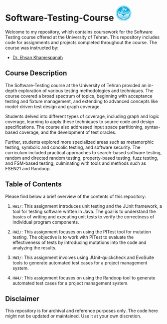 # Software-Testing-Course <img src="University_of_Tehran_logo.svg.png" alt="Software-Testing" width="50">
Welcome to my repository, which contains coursework for the Software Testing course offered at the University of Tehran. This repository includes code for assignments and projects completed throughout the course. The course was instructed by:
- [Dr. Ehsan Khamespanah](https://scholar.google.com/citations?user=J22L-gEAAAAJ&hl=en)

## Course Description

The Software-Testing course at the University of Tehran provided an in-depth exploration of various testing methodologies and techniques. The course covered a broad spectrum of topics, beginning with acceptance testing and fixture management, and extending to advanced concepts like model-driven test design and graph coverage.

Students delved into different types of coverage, including graph and logic coverage, learning to apply these techniques to source code and design specifications. The course also addressed input space partitioning, syntax-based coverage, and the development of test oracles.

Further, students explored more specialized areas such as metamorphic testing, symbolic and concolic testing, and software security. The curriculum included practical approaches to search-based software testing, random and directed random testing, property-based testing, fuzz testing, and FSM-based testing, culminating with tools and methods such as FSEN21 and Randoop.


## Table of Contents

Please find below a brief overview of the contents of this repository:
1. `HW1/`: This assignment introduces unit testing and the JUnit framework, a tool for testing software written in Java. The goal is to understand the basics of writing and executing unit tests to verify the correctness of individual program components.



2. `HW2/`: This assignment focuses on using the PITest tool for mutation testing. The objective is to work with PITest to evaluate the effectiveness of tests by introducing mutations into the code and analyzing the results.

3. `HW3/`: This assignment involves using JUnit-quickcheck and EvoSuite tools to generate automated test cases for a project management system. 

4. `HW4/`: This assignment focuses on using the Randoop tool to generate automated test cases for a project management system.

## Disclaimer

This repository is for archival and reference purposes only. The code here might not be updated or maintained. Use it at your own discretion.
